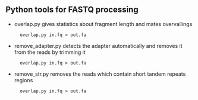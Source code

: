 Python tools for FASTQ processing
---------------------------------

* overlap.py gives statistics about fragment length and mates overvallings

        overlap.py in.fq > out.fa

* remove_adapter.py detects the adapter automatically and removes it from the reads by trimming it

        overlap.py in.fq > out.fa

* remove_str.py removes the reads which contain short tandem repeats regions

        overlap.py in.fq > out.fa


